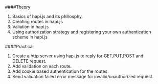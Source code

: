 ####Theory

1. Basics of hapi.js and its phillosphy.
2. Creating routes in hapi.js
3. Valiation in hapi.js
4. Using authorization strategy and registering your own authentication scheme in hapi.js

####Practical

1. Create a http server using hapi.js to reply for GET,PUT,POST and DELETE request.
2. Add validation on each route.
3. Add cookie based authentication for the routes.
4. Send validation failed error message for invalid/unauthorized request.